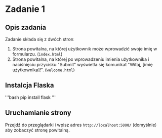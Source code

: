 
# Zadanie 1

## Opis zadania

Zadanie składa się z dwóch stron:
1. Strona powitalna, na której użytkownik może wprowadzić swoje imię w formularzu. (`index.html`)
2. Strona powitalna, na której po wprowadzeniu imienia użytkownika i naciśnięciu przycisku "Submit" wyświetla się komunikat "Witaj, [imię użytkownika]!". (`welcome.html`)

## Instalcja Flaska

'''bash
pip install flask
'''

## Uruchamianie strony

Przejdź do przeglądarki i wpisz adres `http://localhost:5000/` (domyślnie) aby zobaczyć stronę powitalną.
